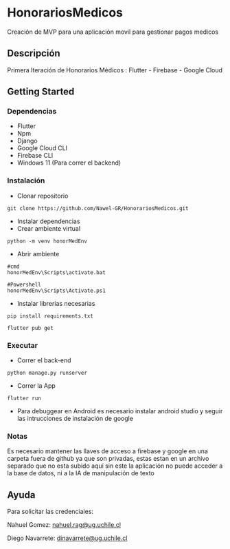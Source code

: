 # HonorariosMedicos

Creación de MVP para una aplicación movil para gestionar pagos medicos

## Descripción

Primera Iteración de Honorarios Médicos : Flutter - Firebase - Google Cloud

## Getting Started

### Dependencias

* Flutter
* Npm
* Django
* Google Cloud CLI
* Firebase CLI
* Windows 11 (Para correr el backend)

### Instalación

* Clonar repositorio
```
git clone https://github.com/Nawel-GR/HonorariosMedicos.git
```
* Instalar dependencias
* Crear ambiente virtual
```
python -m venv honorMedEnv
```

* Abrir ambiente
```
#cmd
honorMedEnv\Scripts\activate.bat

#Powershell
honorMedEnv\Scripts\Activate.ps1
```
* Instalar librerias necesarias
```
pip install requirements.txt

flutter pub get
```


### Executar

* Correr el back-end
```
python manage.py runserver
```
* Correr la App
```
flutter run
```

* Para debuggear en Android es necesario instalar android studio y seguir las intrucciones de instalación de google

### Notas

Es necesario mantener las llaves de acceso a firebase y google en una carpeta fuera de github ya que son privadas, estas estan en un archivo separado que no esta subido aquí sin este la aplicación no puede acceder a la base de datos, ni a la IA de manipulación de texto


## Ayuda

Para solicitar las credenciales:

Nahuel Gomez: nahuel.rag@ug.uchile.cl

Diego Navarrete: dinavarrete@ug.uchile.cl
